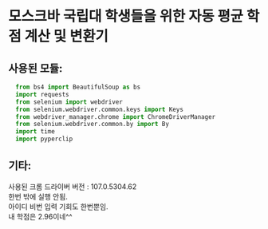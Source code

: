 모스크바 국립대 학생들을 위한 자동 평균 학점 계산 및 변환기  
==========================================================

사용된 모듈:  
------------
```python
  from bs4 import BeautifulSoup as bs
  import requests
  from selenium import webdriver
  from selenium.webdriver.common.keys import Keys
  from webdriver_manager.chrome import ChromeDriverManager
  from selenium.webdriver.common.by import By
  import time
  import pyperclip
```
기타:  
----
사용된 크롬 드라이버 버전 : 107.0.5304.62  
한번 밖에 실행 안됨.  
아이디 비번 입력 기회도 한번뿐임.  
내 학점은 2.96이네^^
